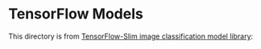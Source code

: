 # TensorFlow Models

This directory is from [TensorFlow-Slim image classification model library](https://github.com/tensorflow/models/tree/master/research/slim/nets):

